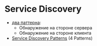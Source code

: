 # Service Discovery

- [два паттерна](https://habr.com/ru/companies/slurm/articles/702262/):
	- Обнаружение на стороне сервера
	- Обнаружение на стороне клиента
- [Service Discovery Patterns](https://airtable.com/embed/shrRiLR67Cu53Q83s/tbljDWNtHuaCFg2Ez) (4 Patterns)